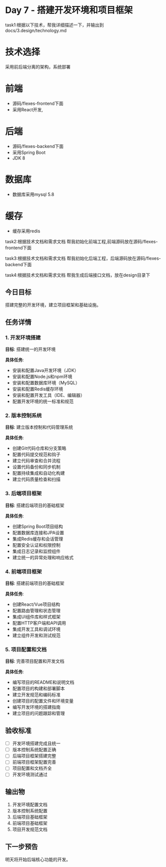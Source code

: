 # Day 7 - 搭建开发环境和项目框架
task1:根据以下技术，帮我详细描述一下，并输出到docs/3.design/technology.md
# 技术选择
采用前后端分离的架构，系统部署
# 前端
- 源码/flexes-frontend下面
- 采用React开发,
# 后端
- 源码/flexes-backend下面
- 采用Spring Boot
- JDK 8
# 数据库
- 数据库采用mysql 5.8
# 缓存
- 缓存采用redis


task2:根据技术文档和需求文档 帮我初始化前端工程,前端源码放在源码/flexes-frontend下面


task3:根据技术文档和需求文档 帮我初始化后端工程，后端源码放在源码/flexes-backend下面

task4:根据技术文档和需求文档 帮我生成后端接口文档，放在design目录下


## 今日目标
搭建完整的开发环境，建立项目框架和基础设施。

## 任务详情

### 1. 开发环境搭建
**目标**: 搭建统一的开发环境

**具体任务**:
- 安装和配置Java开发环境（JDK）
- 安装和配置Node.js和npm环境
- 安装和配置数据库环境（MySQL）
- 安装和配置Redis缓存环境
- 安装和配置开发工具（IDE、编辑器）
- 配置开发环境的统一标准和规范

### 2. 版本控制系统
**目标**: 建立版本控制和代码管理系统

**具体任务**:
- 创建Git代码仓库和分支策略
- 配置代码提交规范和钩子
- 建立代码审查和合并流程
- 设置代码备份和同步机制
- 配置持续集成和自动化构建
- 建立代码质量检查和扫描

### 3. 后端项目框架
**目标**: 搭建后端项目的基础框架

**具体任务**:
- 创建Spring Boot项目结构
- 配置数据库连接和JPA设置
- 集成Redis缓存和会话管理
- 配置安全认证和权限控制
- 集成日志记录和监控组件
- 建立统一的异常处理和响应格式

### 4. 前端项目框架
**目标**: 搭建前端项目的基础框架

**具体任务**:
- 创建React/Vue项目结构
- 配置路由管理和状态管理
- 集成UI组件库和样式框架
- 配置HTTP客户端和API调用
- 集成开发工具和调试环境
- 建立组件开发和测试规范

### 5. 项目配置和文档
**目标**: 完善项目配置和开发文档

**具体任务**:
- 编写项目的README和说明文档
- 配置项目的构建和部署脚本
- 建立开发规范和编码标准
- 创建项目的配置文件和环境变量
- 编写开发环境的搭建指南
- 建立项目的问题跟踪和管理

## 验收标准
- [ ] 开发环境搭建完成且统一
- [ ] 版本控制系统配置正确
- [ ] 后端项目框架搭建完整
- [ ] 前端项目框架配置完善
- [ ] 项目配置和文档齐全
- [ ] 开发环境测试通过

## 输出物
1. 开发环境配置文档
2. 版本控制系统配置
3. 后端项目基础框架
4. 前端项目基础框架
5. 项目开发规范文档

## 下一步预告
明天将开始后端核心功能的开发。
